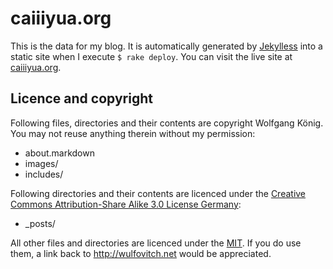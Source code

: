caiiiyua.org
==============

This is the data for my blog. It is automatically generated by [Jekylless](http://github.com/tatey/jekylless) into a static site when I execute `$ rake deploy`. You can visit the live site at [caiiiyua.org](http://caiiiyua.github.io).

## Licence and copyright

Following files, directories and their contents are copyright Wolfgang König. You may not reuse anything therein without my permission:

* about.markdown
* images/
* includes/

Following directories and their contents are licenced under the [Creative Commons Attribution-Share Alike 3.0 License Germany](http://creativecommons.org/licenses/by-sa/3.0/de/deed.en):

* _posts/

All other files and directories are licenced under the [MIT](http://www.opensource.org/licenses/mit-license.php). If you do use them, a link back to http://wulfovitch.net would be appreciated.
